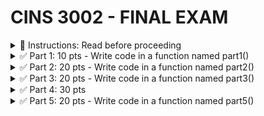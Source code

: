 #  CINS 3002 - FINAL EXAM

<details>
  <summary>
    🚩 Instructions: Read before proceeding
  </summary>

  1. All functions will be defined in functions.py
  2. All classes will be defined in classes.py
  3. All function calls will be made from main()
  4. All exceptions must be handled
  5. Import whatever packages you need
  6. You must do all type conversions as necessary
  7. Files you will need
     - [movies.txt](https://github.com/suchialex/CINS3002-Final/blob/main/movies.txt)
     - [movies.pkl](https://github.com/suchialex/CINS3002-Final/blob/main/movies.pkl)
     - [part4 - inheritance diagram](https://github.com/suchialex/CINS3002-Final/blob/main/Part%204%20-%20Inheritance%20Diagram.pdf)
     - [pretty_print](https://github.com/suchialex/pretty-print/blob/main/suchi_pretty_print.py)
     
</details>


<details>
  <summary>
    ✅ Part 1: 10 pts - Write code in a function named part1()
  </summary>
  
  - Write a while loop that will generate random integer between 4 and 10 until the user presses 0 (zero)
</details>


<details>
  <summary>
    ✅ Part 2: 20 pts - Write code in a function named part2()
  </summary>

  - The file movies.txt has data in the format movie id, movie name, movie year and movie rating separated by `;`
  - read movies.txt into a multidimensional list
  - ask user to provide movie name
  - look for the movie name in the multidimensional list (use case-insensitive comparision)
  - if found,
    - ask user to enter rating (rating must be float value between 2 and 10)
    - change the rating for that movie to the user entered value
  - else, print movie not found
  - write the updated list to a new file named movies2.txt in the same `;` delimited format
  - Handle any and all exceptions
</details>


<details>
  <summary>
    ✅ Part 3: 20 pts - Write code in a function named part3()
  </summary>

  Dictionary Structure: movies.pkl stores a nested dictionary  
  - the keys of this dictionary are movie IDs in `string` format
  - the value is a dictionary as follows
    - `name` -> movie_name (string)
    - `year` -> movie_year (string)
    - `rating` -> movie_rating (string)
    - `cast` -> the cast of the movie (set) 

<details>
  <summary>
    Operations
  </summary>

  1. Unpickle the movies.pkl file which has a dictionary
  2. For the movie Shawshank Redemption, add a new key/value pair, key is `cast` and value is a set with two elements `Morgan Freeman` and `Tim Robbins`
  3. Change Forrest Gump year to 1994 (make sure you conform to the existing datatypes) and add actor Gary Sinise to the cast (make sure you don't erase any existing cast)
  4. Change all movie ratings' datatypes (if available) to floats
  5. Ask the user to input a movie name, if found (case-insensitive search), ask the user to enter one cast and add the new cast to the movie, without erasing any previous cast. The new cast name must have first letter of each word capitalized.
  6. Pickle the modified dictionary to `movies2.pkl`
</details>
  
</details>


<details>
  <summary>
    ✅ Part 4: 30 pts
  </summary>

- In `classes.py`, create three classes using the diagram provided in part4 - inheritance diagram 

- In `functions.py` in part4() function body
  1.	Create new pilot object, and name it pilot1
  2.	Create four variables id = `3045`, name = `Harry Wilks`, cert_level = `AUD-L1`, salary = `75000` (Choose your data types)
  3.	Pass arguments id, name, salary, cert_level when you create the object pilot1
  4.	Change pilot1’s salary to 85000
  5.	Get pilot1’s cert_level and print it
  6.	Print all the details of pilot1  
  
  7.	Create new mechanic object, name it mechanic1 using id = `3980`, name = `Ian West`, salary = `55000`, specialization = `aerofoil`
  8.	Change mechanic1’s specialization to `wing engineering`
  9.	Get mechanic1’s name and print it
  10.	Print all the details of mechanic1

</details>


<details>
  <summary>
    ✅ Part 5: 20 pts - Write code in a function named part5()
  </summary>

- Connect to the database movies.db
- Write a CREATE statement that creates a table named movies with 4 columns (you may choose the names for the columns)
  - id is an integer and a primary key
  - name is string
  - year is integer
  - rating is float
- it should not raise any exception
- Open the file movies.txt and read it and insert that data into the table you created using INSERT statements
- Display all the movie data in a nice tabular format sorted by name
- Display the lowest rating
- Display the most recent movie(s) name and rating,sorted by rating in descending order
- Change the rating of the movie, the good, the bad and the ugly to 10
- Change the year of Forrest Gump to 1994
- Delete any movies who have rating lower than 9 and print how many were deleted
- Close the connection

</details>




